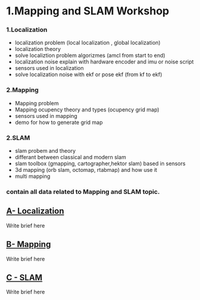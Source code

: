# 1.Mapping and SLAM Workshop

### 1.Localization
  * localization problem (local localization , global localization)
  * localization theory
  * solve localiztion problem algorizmes (amcl from start to end)
  * localization noise explain with hardware encoder and imu or noise script
  * sensors used in localization
  * solve localization noise with ekf or pose ekf (from kf to ekf)

### 2.Mapping
  * Mapping problem
  * Mapping ocupency theory and types (ocupency grid map)
  * sensors used in mapping 
  * demo for how to generate grid map
    

### 2.SLAM
* slam probem and theory 
* differant between classical and modern slam
* slam toolbox (gmapping, cartographer,hektor slam) based in sensors
* 3d mapping (orb slam, octomap, rtabmap) and how use it
* multi mapping 
  
### contain all data related to Mapping and SLAM topic.


## [A- Localization](A-%20Localization/Localization_Topics.md)

Write brief here

## [B- Mapping](B-%20Mapping/Occupancy%20Grid%20Mapping.md)

Write brief here



## [C - SLAM](C-%20SLAM/SLAM_Topics.md)

Write brief here


